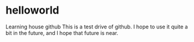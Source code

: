 # helloworld
Learning house github
This is a test drive of github. I hope to use it quite a bit in the future, and I hope that future is near.
